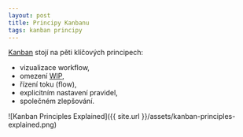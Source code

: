 ```yaml
---
layout: post
title: Principy Kanbanu
tags: kanban principy
---
```


[Kanban](/kanban-jako-nastroj/) stojí na pěti klíčových principech:

- vizualizace workflow,
- omezení [WIP](/wip-vs-kapacita/),
- řízení toku (flow),
- explicitním nastavení pravidel,
- společném zlepšování.

![Kanban Principles Explained]({{ site.url }}/assets/kanban-principles-explained.png)
